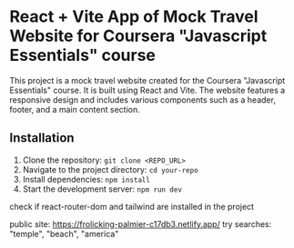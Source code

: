 # React + Vite App of Mock Travel Website for Coursera "Javascript Essentials" course

This project is a mock travel website created for the Coursera "Javascript Essentials" course. It is built using React and Vite. The website features a responsive design and includes various components such as a header, footer, and a main content section.
## Installation
1. Clone the repository: `git clone <REPO_URL>`  
2. Navigate to the project directory: `cd your-repo`  
3. Install dependencies: `npm install`  
4. Start the development server: `npm run dev`  

check if react-router-dom and tailwind are installed in the project  

public site: https://frolicking-palmier-c17db3.netlify.app/ 
try searches: "temple", "beach", "america"